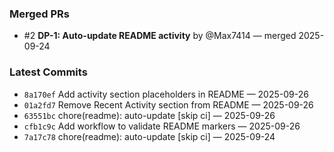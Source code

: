 <!--START_SECTION:activity-->
### Merged PRs
- #2 **DP-1: Auto-update README activity** by @Max7414 — merged 2025-09-24

### Latest Commits
- `8a170ef` Add activity section placeholders in README — 2025-09-26
- `01a2fd7` Remove Recent Activity section from README — 2025-09-26
- `63551bc` chore(readme): auto-update [skip ci] — 2025-09-26
- `cfb1c9c` Add workflow to validate README markers — 2025-09-26
- `7a17c78` chore(readme): auto-update [skip ci] — 2025-09-24

<!--END_SECTION:activity-->
